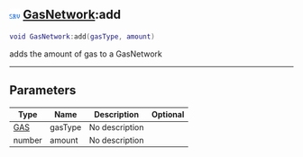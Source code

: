 ## ![server](../../.gitbook/assets/server.png) [GasNetwork](gasnetwork):add

```lua
void GasNetwork:add(gasType, amount)
```

adds the amount of gas to a GasNetwork

------
## Parameters

| Type   | Name | Description | Optional |
| ------ | ---- | ----------- | -------: |
| [GAS](gas) | gasType | No description |  |
| number | amount | No description |  |


